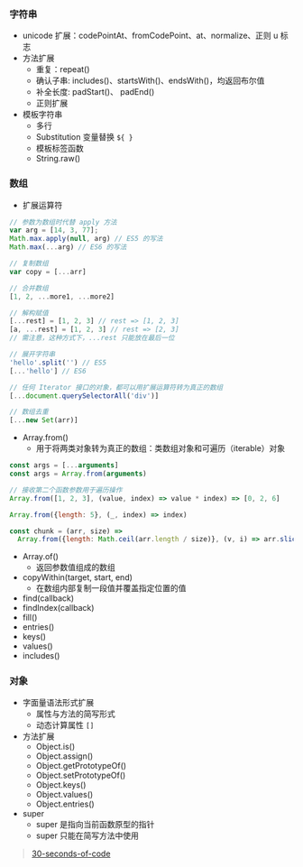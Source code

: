 ### 字符串

- unicode 扩展：codePointAt、fromCodePoint、at、normalize、正则 u 标志
- 方法扩展
  + 重复：repeat()
  + 确认子串:	includes()、startsWith()、endsWith()，均返回布尔值
  + 补全长度:	padStart()、 padEnd()
  + 正则扩展
- 模板字符串
  + 多行
  + Substitution 变量替换 `${ }`
  + 模板标签函数
  + String.raw()


### 数组
- 扩展运算符

```js
// 参数为数组时代替 apply 方法
var arg = [14, 3, 77];
Math.max.apply(null, arg) // ES5 的写法
Math.max(...arg) // ES6 的写法

// 复制数组
var copy = [...arr]

// 合并数组
[1, 2, ...more1, ...more2]

// 解构赋值
[...rest] = [1, 2, 3] // rest => [1, 2, 3]
[a, ...rest] = [1, 2, 3] // rest => [2, 3]
// 需注意，这种方式下，...rest 只能放在最后一位

// 展开字符串
'hello'.split('') // ES5
[...'hello'] // ES6

// 任何 Iterator 接口的对象，都可以用扩展运算符转为真正的数组
[...document.querySelectorAll('div')]

// 数组去重
[...new Set(arr)]
```

- Array.from()
  + 用于将两类对象转为真正的数组：类数组对象和可遍历（iterable）对象

```js
const args = [...arguments]
const args = Array.from(arguments)

// 接收第二个函数参数用于遍历操作
Array.from([1, 2, 3], (value, index) => value * index) => [0, 2, 6]

Array.from({length: 5}, (_, index) => index)

const chunk = (arr, size) =>
  Array.from({length: Math.ceil(arr.length / size)}, (v, i) => arr.slice(i * size, i * size + size))
```

- Array.of()
  + 返回参数值组成的数组
- copyWithin(target, start, end)
  + 在数组内部复制一段值并覆盖指定位置的值
- find(callback)
- findIndex(callback)
- fill()
- entries()
- keys()
- values()
- includes()


### 对象

- 字面量语法形式扩展
  + 属性与方法的简写形式
  + 动态计算属性 `[]`
- 方法扩展
  + Object.is()
  + Object.assign()
  + Object.getPrototypeOf()
  + Object.setPrototypeOf()
  + Object.keys()
  + Object.values()
  + Object.entries()
- super
  + super 是指向当前函数原型的指针
  + super 只能在简写方法中使用


> [30-seconds-of-code](https://github.com/Chalarangelo/30-seconds-of-code)